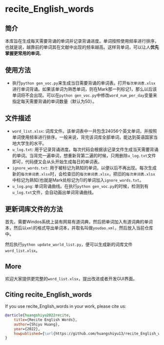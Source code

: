 # recite_English_words


## 简介

本库旨在生成每天需要背诵的单词并记录背诵进度。单词按照使用频率进行排序，也就是说，越靠前的单词其在文献中出现的频率越高。这样背单词，可以让人**优先掌握更常用的单词**。

## 使用方法

- 执行`python gen_voc.py`来生成当日需要背诵的单词表。打开`每次单词表.xlsx`进行单词背诵。如果该单词为熟悉单词，则在Mark那一列标记1，那么以后该单词将不会出现。可以在`python gen_voc.py`中修改`word_num_per_day`变量来指定每天需要背诵的单词数量（默认为50）。

## 文件描述

- `word_list.xlsx`: 词库文件。该单词表中一共包含24056个英文单词，并按照单词使用频率进行排序。一般来说，背完该词库全部单词，能达到英语国家当地大学生的水平。
- `u_log.txt`: 用于记录背诵进度。每次代码会根据该记录文件生成当天需要背诵的单词。当背完一遍单词，想重新背第二遍的时候，只用删除`u_log.txt`文件即可，代码便又会从头开始生成每日的单词表。
- `ignore_words.txt`: 用于被标记为熟知的单词，以便以后不再出现。每次生成新的`每次单词表.xlsx`时，会检查旧的`每次单词表.xlsx`，把旧的`每次单词表.xlsx`中标记为熟知(也就是Mark处标记为1)的单词加入`ignore_words.txt`。
- `u_log.png`: 单词背诵曲线。在执行`python gen_voc.py`的时候，检测到有`u_log.txt`文件，会自动画出单词背诵曲线。

## 更新词库文件的方法

首先，需要Windos系统上装有网易有道词典，然后把单词加入有道词典的单词本，然后以`xml`的格式导出单词本，并取名叫做`youdao.xml`，然后放入当前仓库中。

然后执行`python update_world_list.py`，便可以生成新的词库文件`word_list.xlsx`。


## More

欢迎大家提供更完整的`word_list.xlsx`，提出改进或者开发GUI界面。



## Citing recite_English_words

If you use recite_English_words in your work, please cite us:

```bibtex
@article{huangshiyu2022recite,
    title={Recite English Words},
    author={Shiyu Huang},
    year={2022},
    howpublished={\url{https://github.com/huangshiyu13/recite_English_words}},
}
```
